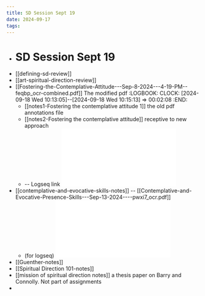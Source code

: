 ```yaml
---
title: SD Session Sept 19
date: 2024-09-17
tags: 
---
```


- # SD Session Sept 19
- [[defining-sd-review]]
- [[art-spiritual-direction-review]]
- [[Fostering-the-Contemplative-Attitude---Sep-8-2024---4-19-PM--feqbp_ocr-combined.pdf]] The modified pdf
  :LOGBOOK:
  CLOCK: [2024-09-18 Wed 10:13:05]--[2024-09-18 Wed 10:15:13] =>  00:02:08
  :END:
	- [[notes1-Fostering the contemplative attitude 1]] the old pdf annotations file
	- [[notes2-Fostering the contemplative attitude]] receptive to new approach
	- -- Logseq link ![Fostering-the-Contemplative-Attitude---Sep-8-2024---4-19-PM--feqbp_ocr-combined.pdf](assets/Fostering-the-Contemplative-Attitude---Sep-8-2024---4-19-PM--feqbp_ocr-combined_1726666962404_0.pdf)
- [[contemplative-and-evocative-skills-notes]] -- [[Contemplative-and-Evocative-Presence-Skills---Sep-13-2024----pwxi7_ocr.pdf]]
	- (for logseq) ![Contemplative-and-Evocative-Presence-Skills---Sep-13-2024----pwxi7_ocr.pdf](assets/Contemplative-and-Evocative-Presence-Skills---Sep-13-2024----pwxi7_ocr_1726666647710_0.pdf)
- [[Guenther-notes]]
- [[Spiritual Direction 101-notes]]
- [[mission of spiritual direction notes]] a thesis paper on Barry and Connolly. Not part of assignments
-